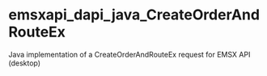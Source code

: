 # emsxapi_dapi_java_CreateOrderAndRouteEx
Java implementation of a CreateOrderAndRouteEx request for EMSX API (desktop)
